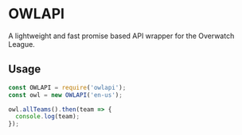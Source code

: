 # OWLAPI
A lightweight and fast promise based API wrapper for the Overwatch League.

## Usage

```javascript
const OWLAPI = require('owlapi');
const owl = new OWLAPI('en-us');

owl.allTeams().then(team => {
  console.log(team);
});
```
